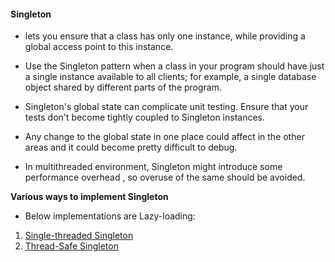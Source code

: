 #### Singleton

- lets you ensure that a class has only one instance, while providing a global access point to this instance.
- Use the Singleton pattern when a class in your program should have just a single instance available to all clients; for example, a single database object shared by different parts of the program.


- Singleton's global state can complicate unit testing. Ensure that your tests don't become tightly coupled to Singleton instances.
- Any change to the global state in one place could affect in the other areas and it could become pretty difficult to debug.
- In multithreaded environment, Singleton might introduce some performance overhead , so overuse of the same should be avoided.

**Various ways to implement Singleton**

- Below implementations are Lazy-loading:

1. [Single-threaded Singleton](SingleThreadSingleton.java) 
2. [Thread-Safe Singleton](ThreadSafeSingleton.java)

